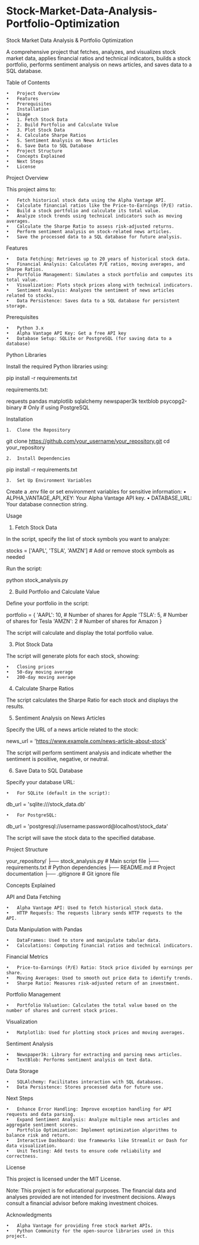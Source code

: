 # Stock-Market-Data-Analysis-Portfolio-Optimization
Stock Market Data Analysis & Portfolio Optimization

A comprehensive project that fetches, analyzes, and visualizes stock market data, applies financial ratios and technical indicators, builds a stock portfolio, performs sentiment analysis on news articles, and saves data to a SQL database.

Table of Contents

	•	Project Overview
	•	Features
	•	Prerequisites
	•	Installation
	•	Usage
	•	1. Fetch Stock Data
	•	2. Build Portfolio and Calculate Value
	•	3. Plot Stock Data
	•	4. Calculate Sharpe Ratios
	•	5. Sentiment Analysis on News Articles
	•	6. Save Data to SQL Database
	•	Project Structure
	•	Concepts Explained
	•	Next Steps
	•	License

Project Overview

This project aims to:

	•	Fetch historical stock data using the Alpha Vantage API.
	•	Calculate financial ratios like the Price-to-Earnings (P/E) ratio.
	•	Build a stock portfolio and calculate its total value.
	•	Analyze stock trends using technical indicators such as moving averages.
	•	Calculate the Sharpe Ratio to assess risk-adjusted returns.
	•	Perform sentiment analysis on stock-related news articles.
	•	Save the processed data to a SQL database for future analysis.

Features

	•	Data Fetching: Retrieves up to 20 years of historical stock data.
	•	Financial Analysis: Calculates P/E ratios, moving averages, and Sharpe Ratios.
	•	Portfolio Management: Simulates a stock portfolio and computes its total value.
	•	Visualization: Plots stock prices along with technical indicators.
	•	Sentiment Analysis: Analyzes the sentiment of news articles related to stocks.
	•	Data Persistence: Saves data to a SQL database for persistent storage.

Prerequisites

	•	Python 3.x
	•	Alpha Vantage API Key: Get a free API key
	•	Database Setup: SQLite or PostgreSQL (for saving data to a database)

Python Libraries

Install the required Python libraries using:

pip install -r requirements.txt

requirements.txt:

requests
pandas
matplotlib
sqlalchemy
newspaper3k
textblob
psycopg2-binary  # Only if using PostgreSQL

Installation

	1.	Clone the Repository

git clone https://github.com/your_username/your_repository.git
cd your_repository


	2.	Install Dependencies

pip install -r requirements.txt


	3.	Set Up Environment Variables
Create a .env file or set environment variables for sensitive information:
	•	ALPHA_VANTAGE_API_KEY: Your Alpha Vantage API key.
	•	DATABASE_URL: Your database connection string.

Usage

1. Fetch Stock Data

In the script, specify the list of stock symbols you want to analyze:

stocks = ['AAPL', 'TSLA', 'AMZN']  # Add or remove stock symbols as needed

Run the script:

python stock_analysis.py

2. Build Portfolio and Calculate Value

Define your portfolio in the script:

portfolio = {
    'AAPL': 10,  # Number of shares for Apple
    'TSLA': 5,   # Number of shares for Tesla
    'AMZN': 2    # Number of shares for Amazon
}

The script will calculate and display the total portfolio value.

3. Plot Stock Data

The script will generate plots for each stock, showing:

	•	Closing prices
	•	50-day moving average
	•	200-day moving average

4. Calculate Sharpe Ratios

The script calculates the Sharpe Ratio for each stock and displays the results.

5. Sentiment Analysis on News Articles

Specify the URL of a news article related to the stock:

news_url = 'https://www.example.com/news-article-about-stock'

The script will perform sentiment analysis and indicate whether the sentiment is positive, negative, or neutral.

6. Save Data to SQL Database

Specify your database URL:

	•	For SQLite (default in the script):

db_url = 'sqlite:///stock_data.db'


	•	For PostgreSQL:

db_url = 'postgresql://username:password@localhost/stock_data'



The script will save the stock data to the specified database.

Project Structure

your_repository/
├── stock_analysis.py      # Main script file
├── requirements.txt       # Python dependencies
├── README.md              # Project documentation
├── .gitignore             # Git ignore file

Concepts Explained

API and Data Fetching

	•	Alpha Vantage API: Used to fetch historical stock data.
	•	HTTP Requests: The requests library sends HTTP requests to the API.

Data Manipulation with Pandas

	•	DataFrames: Used to store and manipulate tabular data.
	•	Calculations: Computing financial ratios and technical indicators.

Financial Metrics

	•	Price-to-Earnings (P/E) Ratio: Stock price divided by earnings per share.
	•	Moving Averages: Used to smooth out price data to identify trends.
	•	Sharpe Ratio: Measures risk-adjusted return of an investment.

Portfolio Management

	•	Portfolio Valuation: Calculates the total value based on the number of shares and current stock prices.

Visualization

	•	Matplotlib: Used for plotting stock prices and moving averages.

Sentiment Analysis

	•	Newspaper3k: Library for extracting and parsing news articles.
	•	TextBlob: Performs sentiment analysis on text data.

Data Storage

	•	SQLAlchemy: Facilitates interaction with SQL databases.
	•	Data Persistence: Stores processed data for future use.

Next Steps

	•	Enhance Error Handling: Improve exception handling for API requests and data parsing.
	•	Expand Sentiment Analysis: Analyze multiple news articles and aggregate sentiment scores.
	•	Portfolio Optimization: Implement optimization algorithms to balance risk and return.
	•	Interactive Dashboard: Use frameworks like Streamlit or Dash for data visualization.
	•	Unit Testing: Add tests to ensure code reliability and correctness.

License

This project is licensed under the MIT License.

Note: This project is for educational purposes. The financial data and analyses provided are not intended for investment decisions. Always consult a financial advisor before making investment choices.

Acknowledgments

	•	Alpha Vantage for providing free stock market APIs.
	•	Python Community for the open-source libraries used in this project.
